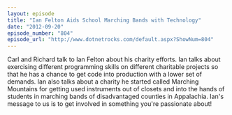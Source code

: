 ```yaml
---
layout: episode
title: "Ian Felton Aids School Marching Bands with Technology"
date: "2012-09-20"
episode_number: "804"
episode_url: "http://www.dotnetrocks.com/default.aspx?ShowNum=804"
---
```


Carl and Richard talk to Ian Felton about his charity efforts. Ian talks about exercising different programming skills on different charitable projects so that he has a chance to get code into production with a lower set of demands. Ian also talks about a charity he started called Marching Mountains for getting used instruments out of closets and into the hands of students in marching bands of disadvantaged counties in Appalachia. Ian's message to us is to get involved in something you're passionate about!
